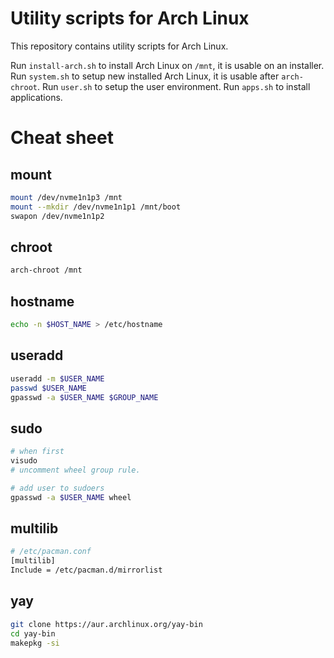 # Utility scripts for Arch Linux

This repository contains utility scripts for Arch Linux.

Run `install-arch.sh` to install Arch Linux on `/mnt`, it is usable on an installer.
Run `system.sh` to setup new installed Arch Linux, it is usable after `arch-chroot`.
Run `user.sh` to setup the user environment.
Run `apps.sh` to install applications.

# Cheat sheet

## mount

```bash
mount /dev/nvme1n1p3 /mnt
mount --mkdir /dev/nvme1n1p1 /mnt/boot
swapon /dev/nvme1n1p2
```

## chroot

```bash
arch-chroot /mnt
```

## hostname

```bash
echo -n $HOST_NAME > /etc/hostname
```

## useradd

```bash
useradd -m $USER_NAME
passwd $USER_NAME
gpasswd -a $USER_NAME $GROUP_NAME
```

## sudo

```bash
# when first
visudo
# uncomment wheel group rule.

# add user to sudoers
gpasswd -a $USER_NAME wheel
```

## multilib

```bash
# /etc/pacman.conf
[multilib]
Include = /etc/pacman.d/mirrorlist
```

## yay

```bash
git clone https://aur.archlinux.org/yay-bin
cd yay-bin
makepkg -si
```
